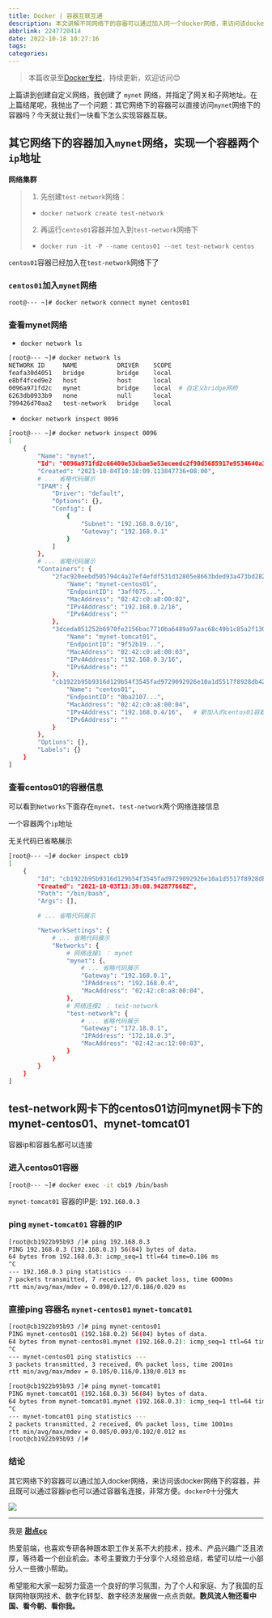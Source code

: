 ```yaml
---
title: Docker | 容器互联互通
description: 本文讲解不同网络下的容器可以通过加入同一个docker网络，来访问该docker网络下的容器，并且既可以通过容器ip也可以通过容器名连接，非常方便。
abbrlink: 2247720414
date: 2022-10-18 10:27:16
tags:
categories:
---
```


> 本篇收录至[Docker专栏](https://blog.i-xiao.space/categories/Docker/)，持续更新，欢迎访问😊

上篇讲到创建自定义网络，我创建了 `mynet` 网络，并指定了网关和子网地址。在上篇结尾呢，我抛出了一个问题：其它网络下的容器可以直接访问`mynet`网络下的容器吗？今天就让我们一块看下怎么实现容器互联。

## 其它网络下的容器加入`mynet`网络，实现一个容器两个`ip`地址

**网络集群**

> 1. 先创建`test-network`网络：
>
> - `docker network create test-network`
>
> 2. 再运行`centos01`容器并加入到`test-network`网络下
>
> - `docker run -it -P --name centos01 --net test-network centos`

`centos01`容器已经加入在`test-network`网络下了

### `centos01`加入`mynet`网络

```bash
root@--- ~]# docker network connect mynet centos01
```

### 查看mynet网络

- `docker network ls`

```bash
[root@--- ~]# docker network ls
NETWORK ID     NAME           DRIVER    SCOPE
feafa30d4051   bridge         bridge    local
e8bf4fced9e2   host           host      local
0096a971fd2c   mynet          bridge    local  # 自定义bridge网桥
6263db0933b9   none           null      local
799426d70aa2   test-network   bridge    local
```

- `docker network inspect 0096`

```bash
[root@--- ~]# docker network inspect 0096
[
    {
        "Name": "mynet",
        "Id": "0096a971fd2c66400e53cbae5e53eceedc2f90d5685917e9534640a3535c0ef1",
        "Created": "2021-10-04T10:18:09.113847736+08:00",
        # ... 省略代码展示
        "IPAM": {
            "Driver": "default",
            "Options": {},
            "Config": [
                {
                    "Subnet": "192.168.0.0/16",
                    "Gateway": "192.168.0.1"
                }
            ]
        },
        # ... 省略代码展示
        "Containers": {
            "2fac920eebd505794c4a27ef4efdf531d32805e8663bded93a473bd28236bc27": {
                "Name": "mynet-centos01",
                "EndpointID": "3aff075...",
                "MacAddress": "02:42:c0:a8:00:02",
                "IPv4Address": "192.168.0.2/16",
                "IPv6Address": ""
            },
            "3dceda051252b6970fe2156bac7710ba6489a97aac68c49b1c85a2f130d0556f": {
                "Name": "mynet-tomcat01",
                "EndpointID": "9f52b19...",
                "MacAddress": "02:42:c0:a8:00:03",
                "IPv4Address": "192.168.0.3/16",
                "IPv6Address": ""
            },
            "cb1922b95b9316d129b54f3545fad9729092926e10a1d5517f8928db42706151": {
                "Name": "centos01",
                "EndpointID": "0ba2107...",
                "MacAddress": "02:42:c0:a8:00:04",
                "IPv4Address": "192.168.0.4/16",   # 新加入的centos01容器
                "IPv6Address": ""
            }
        },
        "Options": {},
        "Labels": {}
    }
]
```

### 查看centos01的容器信息

可以看到`Networks`下面存在`mynet`、`test-network`两个网络连接信息

一个容器两个`ip`地址

无关代码已省略展示

```bash
[root@--- ~]# docker inspect cb19
[
    {
        "Id": "cb1922b95b9316d129b54f3545fad9729092926e10a1d5517f8928db42706151",
        "Created": "2021-10-03T13:39:00.942877668Z",
        "Path": "/bin/bash",
        "Args": [],

        # ... 省略代码展示

        "NetworkSettings": {
            # ... 省略代码展示
            "Networks": {
                # 网络连接1 ： mynet
                "mynet": {、
                    # ... 省略代码展示
                    "Gateway": "192.168.0.1",
                    "IPAddress": "192.168.0.4",
                    "MacAddress": "02:42:c0:a8:00:04",
                },
                # 网络连接2 ： test-network
                "test-network": {
                    # ... 省略代码展示
                    "Gateway": "172.18.0.1",
                    "IPAddress": "172.18.0.3",
                    "MacAddress": "02:42:ac:12:00:03",
                }
            }
        }
    }
]
```

## test-network网卡下的centos01访问mynet网卡下的mynet-centos01、mynet-tomcat01

容器ip和容器名都可以连接

### 进入centos01容器

```bash
[root@--- ~]# docker exec -it cb19 /bin/bash
```

`mynet-tomcat01` 容器的IP是: `192.168.0.3`

### ping `mynet-tomcat01` 容器的IP

```bash
[root@cb1922b95b93 /]# ping 192.168.0.3
PING 192.168.0.3 (192.168.0.3) 56(84) bytes of data.
64 bytes from 192.168.0.3: icmp_seq=1 ttl=64 time=0.186 ms
^C
--- 192.168.0.3 ping statistics ---
7 packets transmitted, 7 received, 0% packet loss, time 6000ms
rtt min/avg/max/mdev = 0.090/0.127/0.186/0.029 ms
```

### 直接ping 容器名 `mynet-centos01` `mynet-tomcat01`

```bash
[root@cb1922b95b93 /]# ping mynet-centos01
PING mynet-centos01 (192.168.0.2) 56(84) bytes of data.
64 bytes from mynet-centos01.mynet (192.168.0.2): icmp_seq=1 ttl=64 time=0.105 ms
^C
--- mynet-centos01 ping statistics ---
3 packets transmitted, 3 received, 0% packet loss, time 2001ms
rtt min/avg/max/mdev = 0.105/0.116/0.130/0.013 ms

[root@cb1922b95b93 /]# ping mynet-tomcat01
PING mynet-tomcat01 (192.168.0.3) 56(84) bytes of data.
64 bytes from mynet-tomcat01.mynet (192.168.0.3): icmp_seq=1 ttl=64 time=0.085 ms
^C
--- mynet-tomcat01 ping statistics ---
2 packets transmitted, 2 received, 0% packet loss, time 1001ms
rtt min/avg/max/mdev = 0.085/0.093/0.102/0.012 ms
[root@cb1922b95b93 /]#
```

### 结论

其它网络下的容器可以通过加入docker网络，来访问该docker网络下的容器，并且既可以通过容器ip也可以通过容器名连接，非常方便。`docker0`十分强大

![](https://pic1.imgdb.cn/item/634d69ae16f2c2beb1d5df36.jpg)

---

我是 [**甜点cc**](https://blog.i-xiao.space/)

热爱前端，也喜欢专研各种跟本职工作关系不大的技术，技术、产品兴趣广泛且浓厚，等待着一个创业机会。本号主要致力于分享个人经验总结，希望可以给一小部分人一些微小帮助。

希望能和大家一起努力营造一个良好的学习氛围，为了个人和家庭、为了我国的互联网物联网技术、数字化转型、数字经济发展做一点点贡献。**数风流人物还看中国、看今朝、看你我。**

